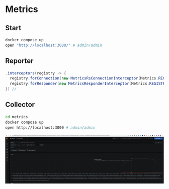 # Metrics

## Start

```bash
docker compose up
open "http://localhost:3000/" # admin/admin
```

## Reporter

```java
.interceptors(registry -> {
  registry.forConnection(new MetricsRsConnectionInterceptor(Metrics.REGISTRY));
  registry.forResponder(new MetricsResponderInterceptor(Metrics.REGISTRY));
}) //
```

## Collector

```bash
cd metrics 
docker compose up
open http://localhost:3000 # admin/admin
```

![demo](./demo.png)


